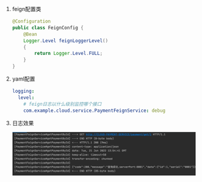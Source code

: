 1. feign配置类

   ```java
   @Configuration
   public class FeignConfig {
       @Bean
       Logger.Level feignLoggerLevel()
       {
           return Logger.Level.FULL;
       }
   }
   ```

2. yaml配置

   ```yaml
   logging:
     level:
       # feign日志以什么级别监控哪个接口
       com.example.cloud.service.PaymentFeignService: debug
   ```

3. 日志效果

   ![image-20220621215530869](OpenFeign日志增强.assets/image-20220621215530869.png)

   